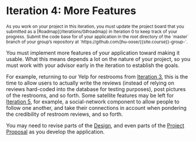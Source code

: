 # Iteration 4: More Features

<small>
As you work on your project in this iteration, you must update the project board that you submitted as a [Roadmap](/iterations/0#roadmap) in Iteration 0 to keep track of your progress.
</small>

<small>
Submit the code base for of your application in the root directory of the `master` branch of your group’s repository at `https://github.com/jhu-oose/{{site.course}}-group-<identifier>`.
</small>

You must implement more features of your application toward making it usable. What this means depends a lot on the nature of your project, so you must work with your advisor early in the iteration to establish the goals.

For example, returning to our Yelp for restrooms from [Iteration 3](/iterations/3), this is the time to allow users to actually write the reviews (instead of relying on reviews hard-coded into the database for testing purposes), post pictures of the restrooms, and so forth. Some satellite features may be left for [Iteration 5](/iterations/5), for example, a social-network component to allow people to follow one another, and take their connections in account when pondering the credibility of restroom reviews, and so forth.

You may need to revise parts of the [Design](/iterations/1#design), and even parts of the [Project Proposal](/iterations/0#project-proposal) as you develop the application.

